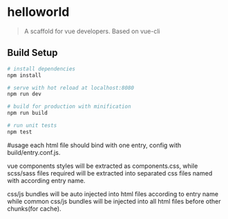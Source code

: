 # helloworld

> A scaffold for vue developers. Based on vue-cli

## Build Setup

``` bash
# install dependencies
npm install

# serve with hot reload at localhost:8080
npm run dev

# build for production with minification
npm run build

# run unit tests
npm test
```
#usage
each html file should bind with one entry, config with build/entry.conf.js.

vue components styles will be extracted as components.css, while scss/sass files required will be extracted into separated css files named with according entry name.

css/js bundles will be auto injected into html files according to entry name while common css/js bundles will be injected into all html files before other chunks(for cache).